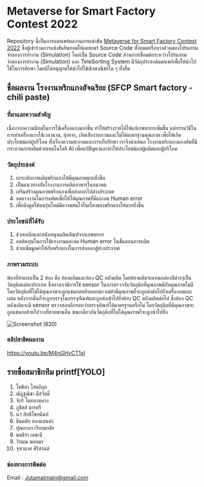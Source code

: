# Metaverse for Smart Factory Contest 2022 
Repository นี้เป็นการเผยแพร่ผลงานการแข่งขัน [Metaverse for Smart Factory Contest 2022](https://smartfactory.hcilab.net/contest/metaverse2022/) ซึ่งผู้เข้าร่วมการแข่งขันยินยอมให้เผยแพร่ Source Code ทั้งหมดหรือบางส่วนของโปรแกรมจำลองการทำงาน (Simulation) โดยเป็น Source Code ส่วนการเชื่อมต่อระหว่างโปรแกรมจำลองการทำงาน (Simulation) และ TeleSorting System  มีวัตถุประสงค์เผยแพร่เพื่อให้นำไปใช้ในการศึกษา โดยมิได้อนุญาตให้นำไปใช้เชิงพาณิชย์ใด ๆ ทั้งสิ้น 

## ชื่อผลงาน โรงงานพริกแกงอัจฉริยะ (SFCP Smart factory - chili paste)
### ที่มาและความสําคัญ
เนื่องจากความนิยมในการใช้เครื่องแกงมากขึ้น ทําให้สร้างรายได้ให้แก่เกษตรกรเพิ่มขึ้น แต่กรรมวิธีในการทําเครื่องแกงใช้เวลานาน, ยุ่งยาก, เกิดเสียงรบกวนและไม่ได้มาตรฐานคุณภาพ เพื่อให้เกิดประโยชน์แก่ผู้บริโภค ทั้งเรื่องความสะอาดและการเก็บรักษา เราจึงนําเสนอ โรงงานพริกแกงแกงส้มที่มีกระบวนการผลิตด้วยเทคโนโลยี AI เพื่อแก้ปัญหาและทําให้ประโยชน์แก่ผู้ผลิตและผู้บริโภค
### วัตถุประสงค์
1. ยกระดับการผลิตพริกแกงให้มีคุณภาพมากยิ่งขึ้น
2. เป็นแนวทางกับโรงงานการผลิตอาหารในอนาคต
3. เสริมสร้างคุณภาพพริกแกงเพื่อส่งออกไปต่างประเทศ
4. ลดแรงงานในการผลิตเพื่อให้ได้คุณภาพที่ดีและลด Human error
5. เพื่อดึงดูดให้คนรุ่นใหม่มีความสนใจในเรื่องของพริกแกงให้มากยิ่งขึ้น
### ประโยชน์ที่ได้รับ
1. ช่วยเหลือและสนับสนุนผลิตภัณฑ์จากเกษตรกร
2. ลดต้นทุนในการใช้แรงงานและลด Human error ในขั้นตอนการผลิต
3. ช่วยเพิ่มมูลค่าให้กับพริกแกงในการส่งออกสู่ต่างประเทศ

### ภาพรวมระบบ
ห้องที่ทําแบ่งเป็น 2 ห้อง คือ ห้องผลิตและห้อง QC หลังผลิต โดยห้องผลิตจะแทนกล่องสีต่างๆเป็นวัตถุดิบแต่ละประเภท ซึ่งทางเรามีการใช้ sensor ในการตรวจจับวัตถุดิบที่คุณภาพดีกับคุณภาพไม่ดี โดยวัตถุดิบที่ไม่ได้คุณภาพจะถูกแขนกลหยิบออกมา แต่ถ้ามีคุณภาพก็จะถูกส่งต่อไปยังเครื่องบดและผสม หลังจากนั้นก็จะถูกบรรจุในบรรจุภัณฑ์และถูกส่งเข้าไปยังห้อง QC หลังผลิตต่อไป ซึ่งห้อง QC หลังผลิตจะมี sensor ตรวจสอบอีกรอบว่าบรรจุภัณฑ์ได้มาตรฐานหรือไม่ โดยวัตถุดิบที่มีคุณภาพจะถูกแขนกลย้ายไปวางที่สายพานอื่น ขณะเดียวกันวัตถุดิบที่ไม่ได้คุณภาพก็จะถูกนําไปทิ้ง

![Screenshot (820)](https://user-images.githubusercontent.com/114386015/194249020-5358601c-a3ed-4c7d-b6d2-76aee2677881.png)

### คลิปสาธิตผลงาน
https://youtu.be/M4nGHyCT1xI

## รายชื่อสมาชิกทีม printf[YOLO]
1. โชษิตา โสตถิกุล
2. ณัฏฐณิชา มีสวัสดิ์
3. จักรี โตทองหลาง
4. ภูชิสส์ มารศรี
5. นว สิทธิไชยนันท์
6. ชินดนัย ทองแสนคำ
7. ปุณยาภา เรียบมาลัย
8. มนธิรา เดชะดี
9. วิรมณ พลอมร
10. จุฑามาศ ศิริสานต์
### ช่องทางการติดต่อ
Email : Jutamatmain@gmail.com

